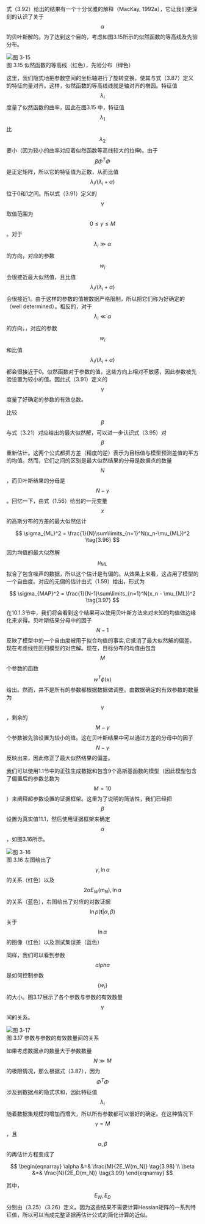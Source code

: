 式（3.92）给出的结果有一个十分优雅的解释（MacKay, 1992a），它让我们更深刻的认识了关于$$ \alpha $$的贝叶斯解的。为了达到这个目的，考虑如图3.15所示的似然函数的等高线及先验分布。

![图 3-15](images/contours.png)      
图 3.15 似然函数的等高线（红色），先验分布（绿色）

这里，我们隐式地把参数空间的坐标轴进行了旋转变换，使其与式（3.87）定义的特征向量对齐。这样，似然函数的等高线线就是轴对齐的椭圆。特征值$$ \lambda_i $$度量了似然函数的曲率，因此在图3.15
中，特征值$$ \lambda_1 $$比$$ \lambda_2 $$要小（因为较小的曲率对应着似然函数等高线较大的拉伸)。由于$$ \beta\Phi^T\Phi $$是正定矩阵，所以它的特征值为正数，从而比值$$ \lambda_i/(\lambda_i + \alpha) $$位于0和1之间。所以式（3.91）定义的$$ \gamma $$取值范围为$$ 0 \leq \gamma \leq M $$。对于$$ \lambda_i \gg \alpha $$的方向，对应的参数$$ w_i $$会很接近最大似然值，且比值$$ \lambda_i/(\lambda_i + \alpha) $$会很接近1。由于这样的参数的值被数据严格限制，所以把它们称为好确定的（well
determined）。相反的，对于$$ \lambda_i \ll \alpha $$的方向，，对应的参数$$ w_i $$和比值$$ \lambda_i/(\lambda_i + \alpha) $$都会很接近于0。似然函数对于参数的值，这些方向上相对不敏感，因此参数被先验设置为较小的值。因此式（3.91）定义的$$ \gamma $$度量了好确定的参数的有效总数。    

比较$$ \beta $$与式（3.21）对应给出的最大似然解，可以进一步认识式（3.95）对$$ \beta $$重新估计。这两个公式都把方差（精度的逆）表示为目标值与模型预测差值的平方的均值。然而，它们之间的区别是最大似然结果的分母是数据点的数量$$ N $$，而贝叶斯结果的分母是$$ N − \gamma $$。回忆一下，由式（1.56）给出的一元变量$$ x $$的高斯分布的方差的最大似然估计

$$
\sigma_{ML}^2 = \frac{1}{N}\sum\limits_{n=1}^N(x_n-\mu_{ML})^2 \tag{3.96}
$$

因为均值的最大似然解$$ \mu_{ML} $$拟合了包含噪声的数据，所以这个估计是有偏的。从效果上来看，这占用了模型的一个自由度。对应的无偏的估计由式（1.59）给出，形式为    

$$
\sigma_{MAP}^2 = \frac{1}{N-1}\sum\limits_{n=1}^N(x_n - \mu_{ML})^2 \tag{3.97}
$$

在10.1.3节中，我们将会看到这个结果可以使用贝叶斯方法来对未知的均值做边缘化来求得。贝叶斯结果分母中的因子$$ N - 1 $$反映了模型中的一个自由度被用于拟合均值的事实,它抵消了最大似然解的偏差。现在考虑线性回归模型的对应解。现在，目标分布的均值由包含$$ M $$个参数的函数$$ w^T\phi(x) $$给出。然而，并不是所有的参数都根据数据做调整。由数据确定的有效参数的数量为$$ \gamma $$，剩余的$$ M −
\gamma $$个参数被先验设置为较小的值。这在贝叶斯结果中可以通过方差的分母中的因子$$ N − \gamma $$反映出来，因此修正了最大似然结果的偏差。    

我们可以使用1.1节中的正弦生成数据和包含9个高斯基函数的模型（因此模型包含了偏置后的参数总数为$$ M = 10 $$）来阐释超参数设置的证据框架。这里为了说明的简洁性，我们已经把$$ \beta $$设置为真实值11.1，然后使用证据框架来确定$$ \alpha $$，如图3.16所示。

![图 3-16](images/alpha_determine.png)      
图 3.16  左图给出了$$ \gamma ,\ln\alpha $$的关系（红色）以及$$ 2\alpha E_W(m_N) ,\ln\alpha $$的关系（蓝色），右图给出了对应的对数证据$$ \ln p(\textbf{t}|\alpha,\beta) $$关于$$ \ln\alpha $$的图像（红色）以及测试集误差（蓝色）

同样，我们可以看到参数$$ alpha $$是如何控制参数$$ \{w_i\} $$的大小。图3.17展示了各个参数与参数的有效数量$$ \gamma $$间的关系。

![图 3-17](images/effective_parameter.png)      
图 3.17 参数与参数的有效数量间的关系    

如果考虑数据点的数量大于参数数量$$ N \gg M $$的极限情况，那么根据式（3.87），因为$$ \Phi^T\Phi $$涉及到数据点的隐式求和，因此特征值$$ \lambda_i $$随着数据集规模的增加而增大，所以所有参数都可以很好的确定。在这种情况下$$ \gamma = M $$，且$$ \alpha,\beta $$的再估计方程变成了

$$
\begin{eqnarray}
\alpha &=& \frac{M}{2E_W(m_N)} \tag{3.98} \\
\beta &=& \frac{N}{2E_D(m_N)} \tag{3.99}
\end{eqnarray}
$$

其中，$$ E_W, E_D $$分别由（3.25）（3.26）定义。因为这些结果不需要计算Hessian矩阵的一系列特征值，所以可以当成完整证据再估计公式的简化计算的近似。
